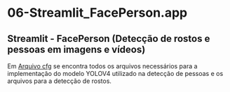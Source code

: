 # 06-Streamlit_FacePerson.app

## Streamlit - FacePerson (Detecção de rostos e pessoas em imagens e vídeos) 

Em <a href="https://drive.google.com/file/d/15L4QXKnt7xf4ygP-Fyehfwasepgufvru/view?usp=sharing">Arquivo cfg</a> se encontra todos os arquivos necessários para a implementação do modelo YOLOV4 utilizado na detecção de pessoas e os arquivos para a detecção de rostos. 
